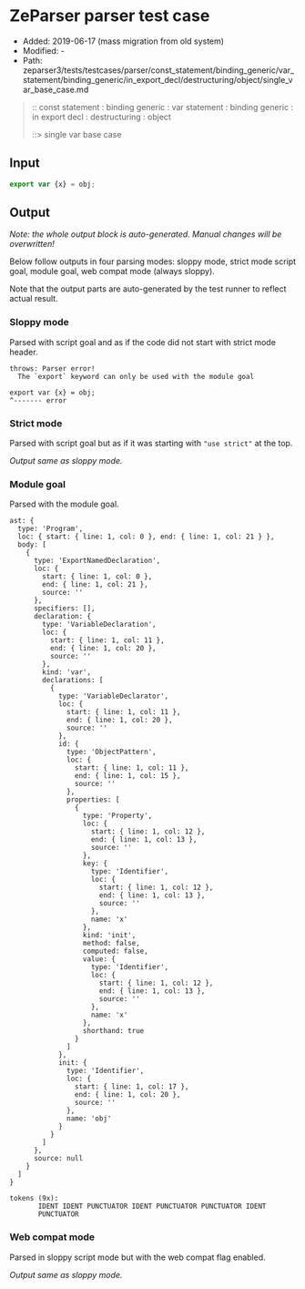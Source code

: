 # ZeParser parser test case

- Added: 2019-06-17 (mass migration from old system)
- Modified: -
- Path: zeparser3/tests/testcases/parser/const_statement/binding_generic/var_statement/binding_generic/in_export_decl/destructuring/object/single_var_base_case.md

> :: const statement : binding generic : var statement : binding generic : in export decl : destructuring : object
>
> ::> single var base case

## Input

`````js
export var {x} = obj;
`````

## Output

_Note: the whole output block is auto-generated. Manual changes will be overwritten!_

Below follow outputs in four parsing modes: sloppy mode, strict mode script goal, module goal, web compat mode (always sloppy).

Note that the output parts are auto-generated by the test runner to reflect actual result.

### Sloppy mode

Parsed with script goal and as if the code did not start with strict mode header.

`````
throws: Parser error!
  The `export` keyword can only be used with the module goal

export var {x} = obj;
^------- error
`````

### Strict mode

Parsed with script goal but as if it was starting with `"use strict"` at the top.

_Output same as sloppy mode._

### Module goal

Parsed with the module goal.

`````
ast: {
  type: 'Program',
  loc: { start: { line: 1, col: 0 }, end: { line: 1, col: 21 } },
  body: [
    {
      type: 'ExportNamedDeclaration',
      loc: {
        start: { line: 1, col: 0 },
        end: { line: 1, col: 21 },
        source: ''
      },
      specifiers: [],
      declaration: {
        type: 'VariableDeclaration',
        loc: {
          start: { line: 1, col: 11 },
          end: { line: 1, col: 20 },
          source: ''
        },
        kind: 'var',
        declarations: [
          {
            type: 'VariableDeclarator',
            loc: {
              start: { line: 1, col: 11 },
              end: { line: 1, col: 20 },
              source: ''
            },
            id: {
              type: 'ObjectPattern',
              loc: {
                start: { line: 1, col: 11 },
                end: { line: 1, col: 15 },
                source: ''
              },
              properties: [
                {
                  type: 'Property',
                  loc: {
                    start: { line: 1, col: 12 },
                    end: { line: 1, col: 13 },
                    source: ''
                  },
                  key: {
                    type: 'Identifier',
                    loc: {
                      start: { line: 1, col: 12 },
                      end: { line: 1, col: 13 },
                      source: ''
                    },
                    name: 'x'
                  },
                  kind: 'init',
                  method: false,
                  computed: false,
                  value: {
                    type: 'Identifier',
                    loc: {
                      start: { line: 1, col: 12 },
                      end: { line: 1, col: 13 },
                      source: ''
                    },
                    name: 'x'
                  },
                  shorthand: true
                }
              ]
            },
            init: {
              type: 'Identifier',
              loc: {
                start: { line: 1, col: 17 },
                end: { line: 1, col: 20 },
                source: ''
              },
              name: 'obj'
            }
          }
        ]
      },
      source: null
    }
  ]
}

tokens (9x):
       IDENT IDENT PUNCTUATOR IDENT PUNCTUATOR PUNCTUATOR IDENT
       PUNCTUATOR
`````


### Web compat mode

Parsed in sloppy script mode but with the web compat flag enabled.

_Output same as sloppy mode._

